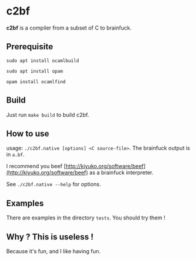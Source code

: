 c2bf
====

**c2bf** is a compiler from a subset of C to brainfuck.

Prerequisite
-----

`sudo apt install ocamlbuild`

`sudo apt install opam`

`opam install ocamlfind`

Build
-----

Just run `make build` to build c2bf.

How to use
----------

usage: `./c2bf.native [options] <C source-file>`.
The brainfuck output is in `a.bf`.

I recommend you beef [http://kiyuko.org/software/beef](http://kiyuko.org/software/beef) as a brainfuck interpreter.

See `./c2bf.native --help` for options.

Examples
--------

There are examples in the directory `tests`. You should try them !

Why ? This is useless !
-----------------------

Because it's fun, and I like having fun.

